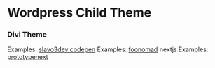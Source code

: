 # Wordpress Child Theme

### Divi Theme

Examples: [slavo3dev codepen](https://codepen.io/slavo3dev)
Examples: [foonomad](https://foonomad.com) nextjs
Examples: [prototypenext](https://prototypenext.com)

